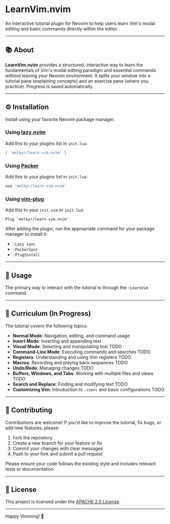 # LearnVim.nvim

An interactive tutorial plugin for Neovim to help users learn Vim's modal editing and basic commands directly within the editor.

---

## 📚 About

**LearnVim.nvim** provides a structured, interactive way to learn the fundamentals of Vim's modal editing paradigm and essential commands without leaving your Neovim environment. It splits your window into a tutorial pane (explaining concepts) and an exercise pane (where you practice). Progress is saved automatically.

---

## ⚙️ Installation

Install using your favorite Neovim package manager.

### Using [lazy.nvim](https://github.com/folke/lazy.nvim)

Add this to your plugins list in `init.lua`:

```lua
{ 'melkyr/learn-vim.nvim' }
```

### Using [Packer](https://github.com/wbthomason/packer.nvim)

Add this to your plugins list in `init.lua`:

```lua
use 'melkyr/learn-vim.nvim'
```

### Using [vim-plug](https://github.com/junegunn/vim-plug)

Add this to your `init.vim` or `init.lua`:

```vim
Plug 'melkyr/learn-vim.nvim'
```

After adding the plugin, run the appropriate command for your package manager to install it:

- `:Lazy sync`
- `:PackerSync`
- `:PlugInstall`

---

## 🚀 Usage

The primary way to interact with the tutorial is through the `:LearnVim` command.

---

## 🧠 Curriculum (In Progress)

The tutorial covers the following topics:

- **Normal Mode**: Navigation, editing, and command usage
- **Insert Mode**: Inserting and appending text
- **Visual Mode**: Selecting and manipulating text TODO
- **Command-Line Mode**: Executing commands and searches TODO
- **Registers**: Understanding and using Vim registers TODO
- **Macros**: Recording and playing back sequences TODO
- **Undo/Redo**: Managing changes TODO
- **Buffers, Windows, and Tabs**: Working with multiple files and views TODO
- **Search and Replace**: Finding and modifying text TODO
- **Customizing Vim**: Introduction to `.vimrc` and basic configurations TODO

---

## 🤝 Contributing

Contributions are welcome! If you'd like to improve the tutorial, fix bugs, or add new features, please:

1. Fork the repository
2. Create a new branch for your feature or fix
3. Commit your changes with clear messages
4. Push to your fork and submit a pull request

Please ensure your code follows the existing style and includes relevant tests or documentation.

---

## 📄 License

This project is licensed under the [APACHE 2.0 License](LICENSE).

---

Happy Vimming! 🎉

